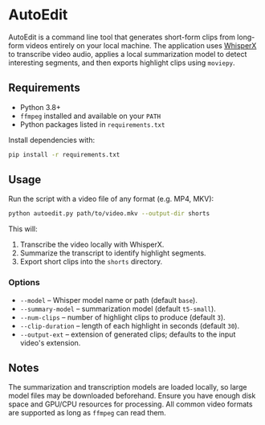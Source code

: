 # AutoEdit

AutoEdit is a command line tool that generates short-form clips from long-form videos entirely on your local machine. The application uses [WhisperX](https://github.com/m-bain/whisperx) to transcribe video audio, applies a local summarization model to detect interesting segments, and then exports highlight clips using `moviepy`.

## Requirements

- Python 3.8+
- `ffmpeg` installed and available on your `PATH`
- Python packages listed in `requirements.txt`

Install dependencies with:

```bash
pip install -r requirements.txt
```

## Usage

Run the script with a video file of any format (e.g. MP4, MKV):

```bash
python autoedit.py path/to/video.mkv --output-dir shorts
```

This will:

1. Transcribe the video locally with WhisperX.
2. Summarize the transcript to identify highlight segments.
3. Export short clips into the `shorts` directory.

### Options

- `--model` – Whisper model name or path (default `base`).
- `--summary-model` – summarization model (default `t5-small`).
- `--num-clips` – number of highlight clips to produce (default `3`).
- `--clip-duration` – length of each highlight in seconds (default `30`).
- `--output-ext` – extension of generated clips; defaults to the input video's extension.

## Notes

The summarization and transcription models are loaded locally, so large model files may be downloaded beforehand. Ensure you have enough disk space and GPU/CPU resources for processing.
All common video formats are supported as long as `ffmpeg` can read them.
